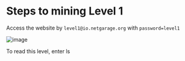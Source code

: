 # Steps to mining Level 1

Access the website by `level1@io.netgarage.org` with `password=level1`

![image](https://github.com/user-attachments/assets/409fff29-ddbc-4c60-b346-6cf2fc3be4b2)

To read this level, enter ls

